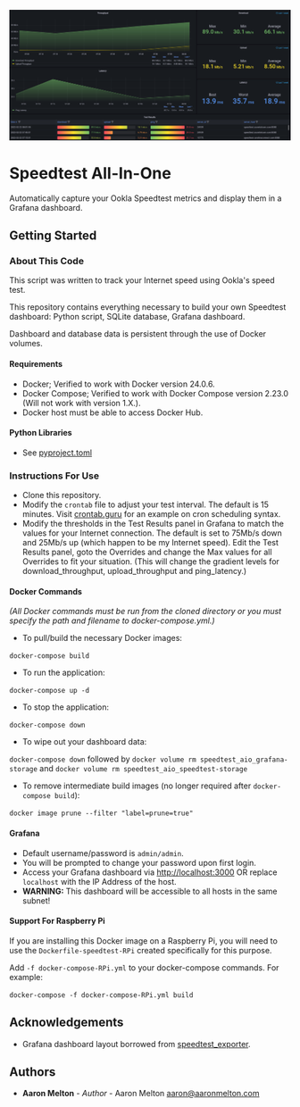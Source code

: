 ![speedtest_monitor.png](speedtest_monitor.png)

# Speedtest All-In-One

Automatically capture your Ookla Speedtest metrics and display them in a Grafana dashboard.

## Getting Started

### About This Code
This script was written to track your Internet speed using Ookla's speed test.

This repository contains everything necessary to build your own Speedtest dashboard: Python script, SQLite database, Grafana dashboard.

Dashboard and database data is persistent through the use of Docker volumes.

#### Requirements
* Docker; Verified to work with Docker version 24.0.6.
* Docker Compose; Verified to work with Docker Compose version 2.23.0 (Will not work with version 1.X.).
* Docker host must be able to access Docker Hub.

#### Python Libraries
* See [pyproject.toml](pyproject.toml)

### Instructions For Use
* Clone this repository.
* Modify the `crontab` file to adjust your test interval.  The default is 15 minutes.  Visit [crontab.guru](https://crontab.guru) for an example on cron scheduling syntax.
* Modify the thresholds in the Test Results panel in Grafana to match the values for your Internet connection.  The default is set to 75Mb/s down and 25Mb/s up (which happen to be my Internet speed).
  Edit the Test Results panel, goto the Overrides and change the Max values for all Overrides to fit your situation.  (This will change the gradient levels for download_throughput, upload_throughput and ping_latency.)

#### Docker Commands
_(All Docker commands must be run from the cloned directory or you must specify the path and filename to docker-compose.yml.)_

* To pull/build the necessary Docker images:

`docker-compose build`

* To run the application:

`docker-compose up -d`

* To stop the application:

`docker-compose down`

* To wipe out your dashboard data:

`docker-compose down` followed by `docker volume rm speedtest_aio_grafana-storage` and `docker volume rm speedtest_aio_speedtest-storage`

* To remove intermediate build images (no longer required after `docker-compose build`):

`docker image prune --filter "label=prune=true"`

#### Grafana
* Default username/password is `admin/admin`.
* You will be prompted to change your password upon first login.
* Access your Grafana dashboard via [http://localhost:3000](http://localhost:3000) OR replace `localhost` with the IP Address of the host.
* **WARNING:** This dashboard will be accessible to all hosts in the same subnet!

#### Support For Raspberry Pi
If you are installing this Docker image on a Raspberry Pi, you will need to use
the `Dockerfile-speedtest-RPi` created specifically for this purpose.

Add `-f docker-compose-RPi.yml` to your docker-compose commands.  For example:

`docker-compose -f docker-compose-RPi.yml build`

## Acknowledgements
* Grafana dashboard layout borrowed from [speedtest_exporter](https://github.com/danopstech/speedtest_exporter).

## Authors
* **Aaron Melton** - *Author* - Aaron Melton <aaron@aaronmelton.com>
